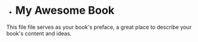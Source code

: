 * # My Awesome Book

This file file serves as your book's preface, a great place to describe your book's content and ideas.

